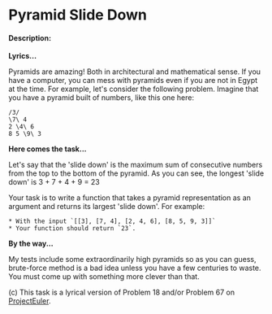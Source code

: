 # Pyramid Slide Down
#### Description:

**Lyrics...**

Pyramids are amazing! Both in architectural and mathematical sense. If you have a computer, you can mess with pyramids even if you are not in Egypt at the time. For example, let's consider the following problem. Imagine that you have a pyramid built of numbers, like this one here:

    /3/
    \7\ 4 
    2 \4\ 6 
    8 5 \9\ 3

**Here comes the task...**

Let's say that the 'slide down' is the maximum sum of consecutive numbers from the top to the bottom of the pyramid. As you can see, the longest 'slide down' is 3 + 7 + 4 + 9 = 23

Your task is to write a function that takes a pyramid representation as an argument and returns its largest 'slide down'. For example:

    * With the input `[[3], [7, 4], [2, 4, 6], [8, 5, 9, 3]]`
    * Your function should return `23`.

**By the way...**

My tests include some extraordinarily high pyramids so as you can guess, brute-force method is a bad idea unless you have a few centuries to waste. You must come up with something more clever than that.

(c) This task is a lyrical version of Problem 18 and/or Problem 67 on [ProjectEuler](https://projecteuler.net/).